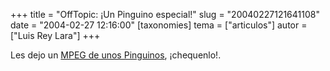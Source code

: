 +++
title = "OffTopic: ¡Un Pinguino especial!"
slug = "20040227121641108"
date = "2004-02-27 12:16:00"
[taxonomies]
tema = ["articulos"]
autor = ["Luis Rey Lara"]
+++

Les dejo un [MPEG de unos
Pinguinos](http://luisrey.red-libre.org/datos/Penguino.mpeg),
¡chequenlo!.

